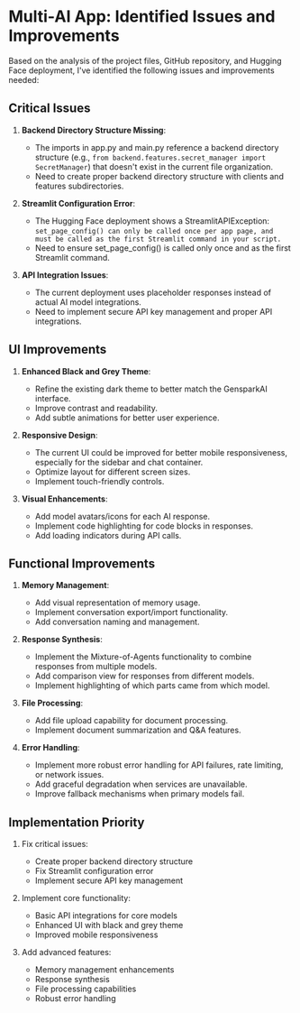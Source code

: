 # Multi-AI App: Identified Issues and Improvements

Based on the analysis of the project files, GitHub repository, and Hugging Face deployment, I've identified the following issues and improvements needed:

## Critical Issues

1. **Backend Directory Structure Missing**: 
   - The imports in app.py and main.py reference a backend directory structure (e.g., `from backend.features.secret_manager import SecretManager`) that doesn't exist in the current file organization.
   - Need to create proper backend directory structure with clients and features subdirectories.

2. **Streamlit Configuration Error**:
   - The Hugging Face deployment shows a StreamlitAPIException: `set_page_config() can only be called once per app page, and must be called as the first Streamlit command in your script.`
   - Need to ensure set_page_config() is called only once and as the first Streamlit command.

3. **API Integration Issues**:
   - The current deployment uses placeholder responses instead of actual AI model integrations.
   - Need to implement secure API key management and proper API integrations.

## UI Improvements

1. **Enhanced Black and Grey Theme**:
   - Refine the existing dark theme to better match the GensparkAI interface.
   - Improve contrast and readability.
   - Add subtle animations for better user experience.

2. **Responsive Design**:
   - The current UI could be improved for better mobile responsiveness, especially for the sidebar and chat container.
   - Optimize layout for different screen sizes.
   - Implement touch-friendly controls.

3. **Visual Enhancements**:
   - Add model avatars/icons for each AI response.
   - Implement code highlighting for code blocks in responses.
   - Add loading indicators during API calls.

## Functional Improvements

1. **Memory Management**:
   - Add visual representation of memory usage.
   - Implement conversation export/import functionality.
   - Add conversation naming and management.

2. **Response Synthesis**:
   - Implement the Mixture-of-Agents functionality to combine responses from multiple models.
   - Add comparison view for responses from different models.
   - Implement highlighting of which parts came from which model.

3. **File Processing**:
   - Add file upload capability for document processing.
   - Implement document summarization and Q&A features.

4. **Error Handling**:
   - Implement more robust error handling for API failures, rate limiting, or network issues.
   - Add graceful degradation when services are unavailable.
   - Improve fallback mechanisms when primary models fail.

## Implementation Priority

1. Fix critical issues:
   - Create proper backend directory structure
   - Fix Streamlit configuration error
   - Implement secure API key management

2. Implement core functionality:
   - Basic API integrations for core models
   - Enhanced UI with black and grey theme
   - Improved mobile responsiveness

3. Add advanced features:
   - Memory management enhancements
   - Response synthesis
   - File processing capabilities
   - Robust error handling

